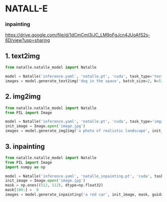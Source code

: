# NATALL-E
### inpainting
https://drive.google.com/file/d/1dCmCmI3jJC_LM9oFgJcn4JUoAfS2s-6D/view?usp=sharing

## 1. text2img
```python
from natalle.natalle_model import Natalle

model = Natalle('inference.yaml', 'natalle.pt', 'cuda', task_type='text2img')
images = model.generate_text2img('dog in the space', batch_size=2, h=512, w=512)
```
## 2. img2img
```python
from natalle.natalle_model import Natalle
from PIL import Image

model = Natalle('inference.yaml', 'natalle.pt', 'cuda', task_type='img2img')
init_image = Image.open('image.jpg')
images = model.generate_img2img('a photo of realistic landscape', init_image, strength=0.6)
```
## 3. inpainting
```python 
from natalle.natalle_model import Natalle
from PIL import Image
import numpy as np

model = Natalle('inference.yaml', 'natalle_inpainting.pt', 'cuda', task_type='inpainting')
init_image = Image.open('image.jpg')
mask = np.ones((512, 512), dtype=np.float32)
mask[100:] =  0
images = model.generate_inpainting('a red car', init_image, mask, guidance_scale=7, num_steps=50)
```
